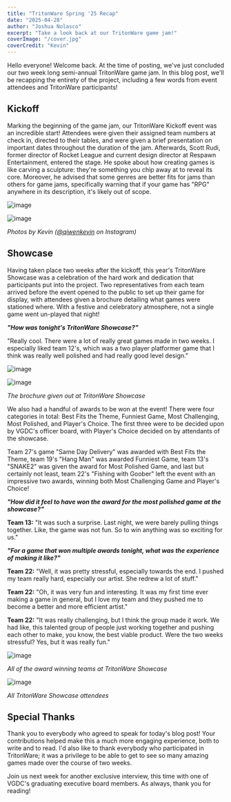 ```yaml
---
title: "TritonWare Spring '25 Recap"
date: "2025-04-28"
author: "Joshua Nolasco"
excerpt: "Take a look back at our TritonWare game jam!"
coverImage: "/cover.jpg"
coverCredit: "Kevin"
---
```


Hello everyone! Welcome back. At the time of posting, we've just concluded our two week long semi-annual TritonWare game jam. In this blog post, we'll be recapping the entirety of the project, including a few words from event attendees and TritonWare participants! 

## Kickoff

Marking the beginning of the game jam, our TritonWare Kickoff event was an incredible start! Attendees were given their assigned team numbers at check in, directed to their tables, and were given a brief presentation on important dates throughout the duration of the jam. Afterwards, Scott Rudi, former director of Rocket League and current design director at Respawn Entertainment, entered the stage. He spoke about how creating games is like carving a sculpture: they're something you chip away at to reveal its core. Moreover, he advised that some genres are better fits for jams than others for game jams, specifically warning that if your game has "RPG" anywhere in its description, it's likely out of scope.    

![image](/images/blogs/Tritonware-Spring-25-Recap/KickoffPhoto1.jpg)

![image](/images/blogs/Tritonware-Spring-25-Recap/KickoffPhoto2.jpg)

_Photos by Kevin ([@qiwenkevin](https://www.instagram.com/qiwenkevin) on Instagram)_   

## Showcase

Having taken place two weeks after the kickoff, this year's TritonWare Showcase was a celebration of the hard work and dedication that participants put into the project. Two representatives from each team arrived before the event opened to the public to set up their game for display, with attendees given a brochure detailing what games were stationed where. With a festive and celebratory atmosphere, not a single game went un-played that night! 

<i>**"How was tonight's TritonWare Showcase?"**</i>

"Really cool. There were a lot of really great games made in two weeks. I especially liked team 12's, which was a two player platformer game that I think was really well polished and had really good level design." 

![image](/images/blogs/Tritonware-Spring-25-Recap/ShowcasePhoto1.png)

![image](/images/blogs/Tritonware-Spring-25-Recap/ShowcasePhoto2.png)

_The brochure given out at TritonWare Showcase_

We also had a handful of awards to be won at the event! There were four categories in total: Best Fits the Theme, Funniest Game, Most Challenging, Most Polished, and Player's Choice. The first three were to be decided upon by VGDC's officer board, with Player's Choice decided on by attendants of the showcase. 

Team 27's game "Same Day Delivery" was awarded with Best Fits the Theme, team 19's "Hang Man" was awarded Funniest Game, team 13's "SNAKE2" was given the award for Most Polished Game, and last but certainly not least, team 22's "Fishing with Goober" left the event with an impressive two awards, winning both Most Challenging Game and Player's Choice! 

<i>**"How did it feel to have won the award for the most polished game at the showcase?"**</i>

**Team 13:** "It was such a surprise. Last night, we were barely pulling things together. Like, the game was not fun. So to win anything was so exciting for us." 

<i>**"For a game that won multiple awards tonight, what was the experience of making it like?"**</i>

**Team 22:** "Well, it was pretty stressful, especially towards the end. I pushed my team really hard, especially our artist. She redrew a lot of stuff."

**Team 22:** "Oh, it was very fun and interesting. It was my first time ever making a game in general, but I love my team and they pushed me to become a better and more efficient artist."

**Team 22:** "It was really challenging, but I think the group made it work. We had like, this talented group of people just working together and pushing each other to make, you know, the best viable product. Were the two weeks stressful? Yes, but it was really fun."  

![image](/images/blogs/Tritonware-Spring-25-Recap/ShowcasePhoto3.jpg)

_All of the award winning teams at TritonWare Showcase_

![image](/images/blogs/Tritonware-Spring-25-Recap/ShowcasePhoto4.jpg)

_All TritonWare Showcase attendees_

## Special Thanks

Thank you to everybody who agreed to speak for today's blog post! Your contributions helped make this a much more engaging experience, both to write and to read. I'd also like to thank everybody who participated in TritonWare; it was a privilege to be able to get to see so many amazing games made over the course of two weeks.

Join us next week for another exclusive interview, this time with one of VGDC's graduating executive board members. As always, thank you for reading! 

 

